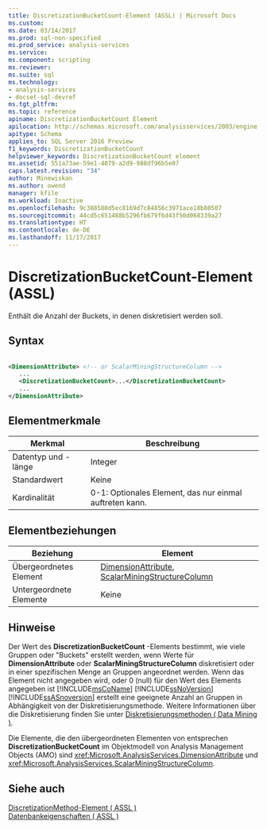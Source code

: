 ```yaml
---
title: DiscretizationBucketCount-Element (ASSL) | Microsoft Docs
ms.custom: 
ms.date: 03/14/2017
ms.prod: sql-non-specified
ms.prod_service: analysis-services
ms.service: 
ms.component: scripting
ms.reviewer: 
ms.suite: sql
ms.technology:
- analysis-services
- docset-sql-devref
ms.tgt_pltfrm: 
ms.topic: reference
apiname: DiscretizationBucketCount Element
apilocation: http://schemas.microsoft.com/analysisservices/2003/engine
apitype: Schema
applies_to: SQL Server 2016 Preview
f1_keywords: DiscretizationBucketCount
helpviewer_keywords: DiscretizationBucketCount element
ms.assetid: 551a73ae-59e1-4079-a2d9-988df96b5e07
caps.latest.revision: "34"
author: Minewiskan
ms.author: owend
manager: kfile
ms.workload: Inactive
ms.openlocfilehash: 9c388580d5ec8169d7c84856c3971ace18b80507
ms.sourcegitcommit: 44cd5c651488b5296fb679f6d43f50d068339a27
ms.translationtype: HT
ms.contentlocale: de-DE
ms.lasthandoff: 11/17/2017
---
```

# <a name="discretizationbucketcount-element-assl"></a>DiscretizationBucketCount-Element (ASSL)
  Enthält die Anzahl der Buckets, in denen diskretisiert werden soll.  
  
## <a name="syntax"></a>Syntax  
  
```xml  
  
<DimensionAttribute> <!-- or ScalarMiningStructureColumn -->  
   ...  
   <DiscretizationBucketCount>...</DiscretizationBucketCount>  
   ...  
</DimensionAttribute>  
```  
  
## <a name="element-characteristics"></a>Elementmerkmale  
  
|Merkmal|Beschreibung|  
|--------------------|-----------------|  
|Datentyp und -länge|Integer|  
|Standardwert|Keine|  
|Kardinalität|0-1: Optionales Element, das nur einmal auftreten kann.|  
  
## <a name="element-relationships"></a>Elementbeziehungen  
  
|Beziehung|Element|  
|------------------|-------------|  
|Übergeordnetes Element|[DimensionAttribute](../../../analysis-services/scripting/data-type/dimensionattribute-data-type-assl.md), [ScalarMiningStructureColumn](../../../analysis-services/scripting/data-type/scalarminingstructurecolumn-data-type-assl.md)|  
|Untergeordnete Elemente|Keine|  
  
## <a name="remarks"></a>Hinweise  
 Der Wert des **DiscretizationBucketCount** -Elements bestimmt, wie viele Gruppen oder "Buckets" erstellt werden, wenn Werte für **DimensionAttribute** oder **ScalarMiningStructureColumn** diskretisiert oder in einer spezifischen Menge an Gruppen angeordnet werden. Wenn das Element nicht angegeben wird, oder 0 (null) für den Wert des Elements angegeben ist [!INCLUDE[msCoName](../../../includes/msconame-md.md)] [!INCLUDE[ssNoVersion](../../../includes/ssnoversion-md.md)] [!INCLUDE[ssASnoversion](../../../includes/ssasnoversion-md.md)] erstellt eine geeignete Anzahl an Gruppen in Abhängigkeit von der Diskretisierungsmethode. Weitere Informationen über die Diskretisierung finden Sie unter [Diskretisierungsmethoden &#40; Data Mining &#41;](../../../analysis-services/data-mining/discretization-methods-data-mining.md).  
  
 Die Elemente, die den übergeordneten Elementen von entsprechen **DiscretizationBucketCount** im Objektmodell von Analysis Management Objects (AMO) sind <xref:Microsoft.AnalysisServices.DimensionAttribute> und <xref:Microsoft.AnalysisServices.ScalarMiningStructureColumn>.  
  
## <a name="see-also"></a>Siehe auch  
 [DiscretizationMethod-Element &#40; ASSL &#41;](../../../analysis-services/scripting/properties/discretizationmethod-element-assl.md)   
 [Datenbankeigenschaften &#40; ASSL &#41;](../../../analysis-services/scripting/properties/properties-assl.md)  
  
  
